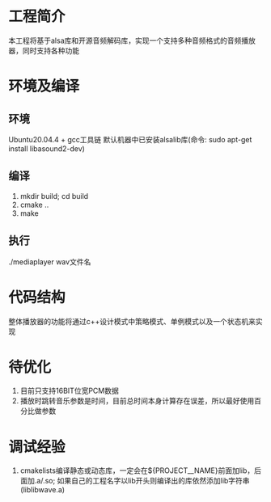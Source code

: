 # 工程简介
本工程将基于alsa库和开源音频解码库，实现一个支持多种音频格式的音频播放器，同时支持各种功能


# 环境及编译
## 环境
Ubuntu20.04.4 + gcc工具链
默认机器中已安装alsalib库(命令: sudo apt-get install libasound2-dev)

## 编译
1. mkdir build; cd build
2. cmake ..
3. make

## 执行
./mediaplayer wav文件名


# 代码结构
整体播放器的功能将通过c++设计模式中策略模式、单例模式以及一个状态机来实现

# 待优化
1. 目前只支持16BIT位宽PCM数据
2. 播放时跳转音乐参数是时间，目前总时间本身计算存在误差，所以最好使用百分比做参数

# 调试经验
1. cmakelists编译静态或动态库，一定会在${PROJECT__NAME}前面加lib，后面加.a/.so; 如果自己的工程名字以lib开头则编译出的库依然添加lib字符串(liblibwave.a)


